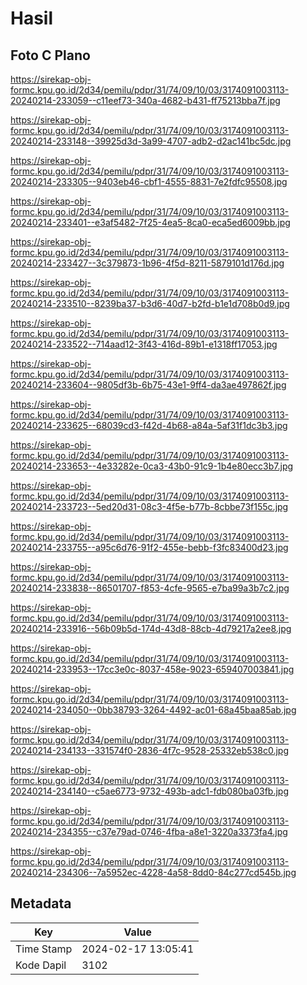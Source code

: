 # Hasil

## Foto C Plano

https://sirekap-obj-formc.kpu.go.id/2d34/pemilu/pdpr/31/74/09/10/03/3174091003113-20240214-233059--c11eef73-340a-4682-b431-ff75213bba7f.jpg

https://sirekap-obj-formc.kpu.go.id/2d34/pemilu/pdpr/31/74/09/10/03/3174091003113-20240214-233148--39925d3d-3a99-4707-adb2-d2ac141bc5dc.jpg

https://sirekap-obj-formc.kpu.go.id/2d34/pemilu/pdpr/31/74/09/10/03/3174091003113-20240214-233305--9403eb46-cbf1-4555-8831-7e2fdfc95508.jpg

https://sirekap-obj-formc.kpu.go.id/2d34/pemilu/pdpr/31/74/09/10/03/3174091003113-20240214-233401--e3af5482-7f25-4ea5-8ca0-eca5ed6009bb.jpg

https://sirekap-obj-formc.kpu.go.id/2d34/pemilu/pdpr/31/74/09/10/03/3174091003113-20240214-233427--3c379873-1b96-4f5d-8211-5879101d176d.jpg

https://sirekap-obj-formc.kpu.go.id/2d34/pemilu/pdpr/31/74/09/10/03/3174091003113-20240214-233510--8239ba37-b3d6-40d7-b2fd-b1e1d708b0d9.jpg

https://sirekap-obj-formc.kpu.go.id/2d34/pemilu/pdpr/31/74/09/10/03/3174091003113-20240214-233522--714aad12-3f43-416d-89b1-e1318ff17053.jpg

https://sirekap-obj-formc.kpu.go.id/2d34/pemilu/pdpr/31/74/09/10/03/3174091003113-20240214-233604--9805df3b-6b75-43e1-9ff4-da3ae497862f.jpg

https://sirekap-obj-formc.kpu.go.id/2d34/pemilu/pdpr/31/74/09/10/03/3174091003113-20240214-233625--68039cd3-f42d-4b68-a84a-5af31f1dc3b3.jpg

https://sirekap-obj-formc.kpu.go.id/2d34/pemilu/pdpr/31/74/09/10/03/3174091003113-20240214-233653--4e33282e-0ca3-43b0-91c9-1b4e80ecc3b7.jpg

https://sirekap-obj-formc.kpu.go.id/2d34/pemilu/pdpr/31/74/09/10/03/3174091003113-20240214-233723--5ed20d31-08c3-4f5e-b77b-8cbbe73f155c.jpg

https://sirekap-obj-formc.kpu.go.id/2d34/pemilu/pdpr/31/74/09/10/03/3174091003113-20240214-233755--a95c6d76-91f2-455e-bebb-f3fc83400d23.jpg

https://sirekap-obj-formc.kpu.go.id/2d34/pemilu/pdpr/31/74/09/10/03/3174091003113-20240214-233838--86501707-f853-4cfe-9565-e7ba99a3b7c2.jpg

https://sirekap-obj-formc.kpu.go.id/2d34/pemilu/pdpr/31/74/09/10/03/3174091003113-20240214-233916--56b09b5d-174d-43d8-88cb-4d79217a2ee8.jpg

https://sirekap-obj-formc.kpu.go.id/2d34/pemilu/pdpr/31/74/09/10/03/3174091003113-20240214-233953--17cc3e0c-8037-458e-9023-659407003841.jpg

https://sirekap-obj-formc.kpu.go.id/2d34/pemilu/pdpr/31/74/09/10/03/3174091003113-20240214-234050--0bb38793-3264-4492-ac01-68a45baa85ab.jpg

https://sirekap-obj-formc.kpu.go.id/2d34/pemilu/pdpr/31/74/09/10/03/3174091003113-20240214-234133--331574f0-2836-4f7c-9528-25332eb538c0.jpg

https://sirekap-obj-formc.kpu.go.id/2d34/pemilu/pdpr/31/74/09/10/03/3174091003113-20240214-234140--c5ae6773-9732-493b-adc1-fdb080ba03fb.jpg

https://sirekap-obj-formc.kpu.go.id/2d34/pemilu/pdpr/31/74/09/10/03/3174091003113-20240214-234355--c37e79ad-0746-4fba-a8e1-3220a3373fa4.jpg

https://sirekap-obj-formc.kpu.go.id/2d34/pemilu/pdpr/31/74/09/10/03/3174091003113-20240214-234306--7a5952ec-4228-4a58-8dd0-84c277cd545b.jpg


## Metadata

| Key        | Value               |
| ---------- | ------------------- |
| Time Stamp | 2024-02-17 13:05:41 |
| Kode Dapil | 3102                |



